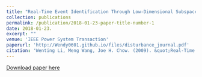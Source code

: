 ```yaml
---
title: "Real-Time Event Identification Through Low-Dimensional Subspace Characterization of High-Dimensional Synchrophasor Data"
collection: publications
permalink: /publication/2018-01-23-paper-title-number-1 
date: 2018-01-23.
excerpt: ""
venue: 'IEEE Power System Transaction'
paperurl: 'http://Wendy0601.github.io/files/disturbance_journal.pdf'
citation: 'Wenting Li, Meng Wang, Joe H. Chow. (2009). &quot;Real-Time Event Identification Through Low-Dimensional Subspace Characterization of High-Dimensional Synchrophasor Data; <i>IEEE Power System Transaction </i>. 1(1).'
--- 
```

[Download paper here](http://Wendy0601.github.io/files/disturbance_journal.pdf)
 
